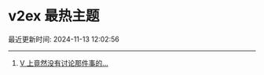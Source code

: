 # v2ex 最热主题

最近更新时间: 2024-11-13 12:02:56

--- 
1. [V 上竟然没有讨论那件事的...](https://www.v2ex.com/t/1089086) 
